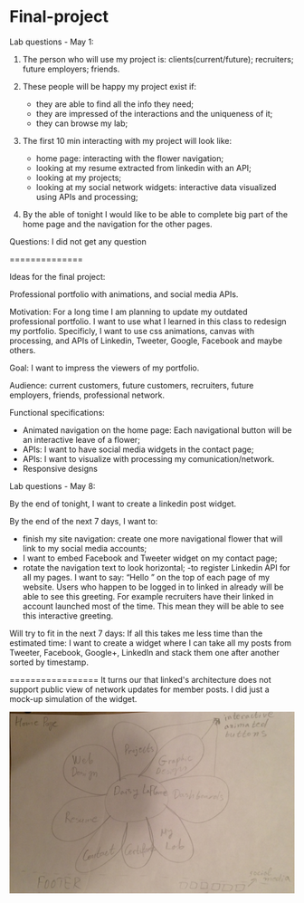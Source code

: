 Final-project
=============

Lab questions - May 1:

1. The person who will use my project is: clients(current/future); recruiters; future employers; friends.

2. These people will be happy my project exist if:
     - they are able to find all the info they need;
     - they are impressed of the interactions and the uniqueness of it;
     - they can browse my lab;

3. The first 10 min interacting with my project will look like:
     - home page: interacting with the flower navigation;
     - looking at my resume extracted from linkedin with an API;
     - looking at my projects;
     - looking at my social network widgets: interactive data visualized using APIs and processing;

4. By the able of tonight I would like to be able to complete big part of the home page and the navigation for the other pages.

Questions:
I did not get any question

==============

Ideas for the final project:

Professional portfolio with animations, and social media APIs.

Motivation: For a long time I am planning to update my outdated professional portfolio. I want to use what I learned in this class to redesign my portfolio. Specificly, I want to use css animations, canvas with processing, and APIs of Linkedin, Tweeter, Google, Facebook and maybe others.

Goal: I want to impress the viewers of my portfolio.

Audience: current customers, future customers, recruiters, future employers, friends, professional network.

Functional specifications:
* Animated navigation on the home page: Each navigational button will be an interactive leave of a flower;
* APIs: I want to have social media widgets in the contact page;
* APIs: I want to visualize with processing my comunication/network.
* Responsive designs


Lab questions - May 8:

By the end of tonight, I want to create a linkedin post widget.



By the end of the next 7 days, I want to:
- finish my site navigation: create one more navigational flower that will link to my social media accounts;
- I want to embed Facebook and Tweeter widget on my contact page;
- rotate the navigation text to look horizontal;
-to register Linkedin API for all my pages. I want to say: “Hello <user name>” on the top of each page of my website. Users who happen to be logged in to linked in already will be able to see this greeting. For example recruiters have their linked in account launched most of the time. This mean they will be able to see this interactive greeting. 

Will try to fit in the next 7 days:
If all this takes me less time than the estimated time: I want to create a widget where I can take all my posts from Tweeter, Facebook, Google+, LinkedIn and stack them one after another sorted by timestamp.

=================
It turns our that linked's architecture does not support public view of network updates for member posts. I did just a mock-up simulation of the widget.

![Illustration of suggested extension #5](./wireframes-april29-2014/home-page.JPG)
